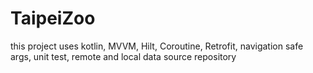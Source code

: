 # TaipeiZoo

this project uses kotlin, MVVM, Hilt, Coroutine, Retrofit, navigation safe args, unit test, remote and local data source repository
